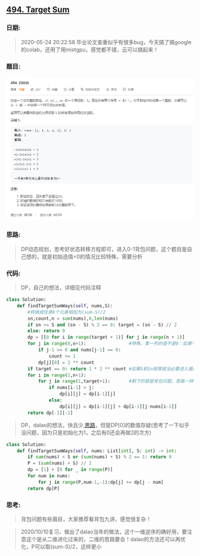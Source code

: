 ## [494. Target Sum](https://leetcode-cn.com/problems/Target-Sum)
### 日期:
>2020-05-24 20:22:58 毕业论文查重似乎有很多bug，今天搞了搞google的colab，还用了用mistgpu，感觉都不错，云可以搞起来！
### 题目:
![text](https://github.com/zjuzhfbloodz/LeetCode/blob/master/questions/0494.png?raw=true)
### 思路:
>DP动态规划，思考好状态转移方程即可，进入0-1背包问题，这个题目是自己想的，就是初始选值=0的情况比较特殊，需要分析
### 代码:

> DP，自己的想法，详细见代码注释
```python
class Solution:
    def findTargetSumWays(self, nums,S):
        #转换成任意k个元素相加为(sum-S)/2
        sn,count,n = sum(nums),0,len(nums)
        if sn >= S and (sn - S) % 2 == 0: target = (sn - S) // 2
        else: return 0
        dp = [[0 for i in range(target + 1)] for j in range(n + 1)]
        for j in range(0,n+1):                #特殊，第一列的值不是0：如果不存在0，那么全为正号就相当于找到了0，故有1种，如果有0，就是2的0个数次方种
            if j-1 >= 0 and nums[j-1] == 0:
                count += 1
            dp[j][0] = 2 ** count
        if target == 0: return 1 * 2 ** count #如果S和Sn相等就没必要进入循环了，直接输出
        for i in range(1,n+1):
            for j in range(1,target+1):       #剩下的就是背包问题，思路一样，只不过max改为求和
                if nums[i-1] > j:
                    dp[i][j] = dp[i-1][j]
                else:
                    dp[i][j] = dp[i-1][j] + dp[i-1][j-nums[i-1]]
        return dp[-1][-1]
```
> DP，dalao的想法，快且少,[思路](https://leetcode-cn.com/problems/target-sum/solution/python-dfs-xiang-jie-by-jimmy00745/)，但是DP[0]的数值存疑(思考了一下似乎没问题，因为只是初始化为1，之后有0还会再做2的次方)
```python
class Solution:
    def findTargetSumWays(self, nums: List[int], S: int) -> int:
        if sum(nums) < S or (sum(nums) + S) % 2 == 1: return 0
        P = (sum(nums) + S) // 2
        dp = [1] + [0 for _ in range(P)]
        for num in nums:
            for j in range(P,num-1,-1):dp[j] += dp[j - num]
        return dp[P]
```

### 思考:
>背包问题有些眉目，大家推荐看背包九讲，感觉很复杂！

>2020/10/10复习，做出了dalao当年的做法，这个一维逆序的确好用，要注意这个是从二维进化过来的，二维的思路要会！dalao的方法还可以再优化，P可以取(sum-S)/2，这样更小
